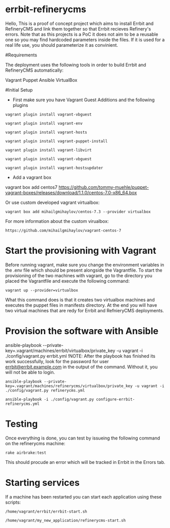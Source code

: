# errbit-refinerycms

Hello,
This is a proof of concept project which aims to install Errbit and RefineryCMS and link them together so that Errbit recieves Refinery's errors.
Note that as this projects is a PoC it does not aim to be a reusable one so you may find hardcoded parameters inside the files. If it is used for a real life use, you should parameterize it as convinient.

#Requirements

The deployment uses the following tools in order to build Errbit and RefineryCMS automatically:

Vagrant
Puppet
Ansible
VirtualBox

#Initial Setup

* First make sure you have Vagrant Guest Additions and the following plugins

```
vagrant plugin install vagrant-vbguest

vagrant plugin install vagrant-env

vagrant plugin install vagrant-hosts

vagrant plugin install vagrant-puppet-install

vagrant plugin install vagrant-libvirt

vagrant plugin install vagrant-vbguest

vagrant plugin install vagrant-hostsupdater
```


* Add a vagrant box

vagrant box add centos7 https://github.com/tommy-muehle/puppet-vagrant-boxes/releases/download/1.1.0/centos-7.0-x86_64.box

Or use custom developed vagrant virtualbox:

```
vagrant box add mihailgmihaylov/centos-7.3 --provider virtualbox
```
For more information about the custom virualbox:

```
https://github.com/mihailgmihaylov/vagrant-centos-7
```

# Start the provisioning with Vagrant

Before running vagrant, make sure you change the environment variables in the .env file which should be present alongside the Vagrantfile.
To start the provisioning of the two machines with vagrant, go to the directory you placed the Vagrantfile and execute the following command:

```
vagrant up --provider=virtualbox
```

What this command does is that it creates two virtualbox machines and executes the puppet files in manifests directory.
At the end you will have two virtual machines that are redy for Errbit and RefnieryCMS deployments.

# Provision the software with Ansible

ansible-playbook --private-key=.vagrant/machines/errbit/virtualbox/private_key -u vagrant -i ./config/vagrant.py errbit.yml
!NOTE: After the playbook has finished its work successfully, look for the password for user errbit@errbit.example.com in the output of the command. Without it, you will not be able to login.

```
ansible-playbook --private-key=.vagrant/machines/refinerycms/virtualbox/private_key -u vagrant -i ./config/vagrant.py refinerycms.yml 

ansible-playbook -i ./config/vagrant.py configure-errbit-refinerycms.yml
```

# Testing

Once everything is done, you can test by issueing the following command on the refinerycms machine:

```
rake airbrake:test
```

This should procude an error which will be tracked in Errbit in the Errors tab.

# Starting services
If a machine has been restarted you can start each application using these scripts:

```
/home/vagrant/errbit/errbit-start.sh

/home/vagrant/my_new_application/refinerycms-start.sh
```
